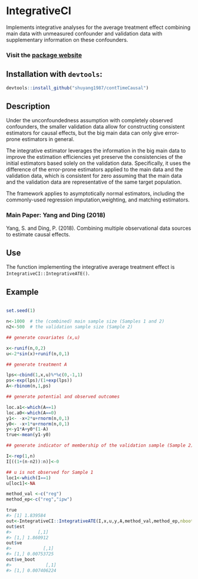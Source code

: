 
<!-- README.md is generated from README.Rmd. Please edit that file -->

# IntegrativeCI

Implements integrative analyses for the average treatment effect
combining main data with unmeasured confounder and validation data with
supplementary information on these
confounders.

### Visit the [package website](https://shuyang1987.github.io/IntegrativeCI/)

## Installation with `devtools`:

``` r
devtools::install_github("shuyang1987/contTimeCausal")
```

## Description

Under the unconfoundedness assumption with completely observed
confounders, the smaller validation data allow for constructing
consistent estimators for causal effects, but the big main data can only
give error-prone estimators in general.

The integrative estimator leverages the information in the big main data
to improve the estimation efficiencies yet preserve the consistencies of
the initial estimators based solely on the validation data.
Specifically, it uses the difference of the error-prone estimators
applied to the main data and the validation data, which is consistent
for zero assuming that the main data and the validation data are
representative of the same target population.

The framework applies to asymptotically normal estimators, including the
commonly-used regression imputation,weighting, and matching estimators.

### Main Paper: Yang and Ding (2018)

Yang, S. and Ding, P. (2018). Combining multiple observational data
sources to estimate causal effects. 

## Use

The function implementing the integrative average treatment effect is
`IntegrativeCI::IntegrativeATE()`.

## Example

``` r

set.seed(1)

n<-1000  # the (combined) main sample size (Samples 1 and 2)
n2<-500  # the validation sample size (Sample 2)

## generate covariates (x,u)

x<-runif(n,0,2)
u<-2*sin(x)+runif(n,0,1)

## generate treatment A

lps<-cbind(1,x,u)%*%c(0,-1,1)
ps<-exp(lps)/(1+exp(lps))
A<-rbinom(n,1,ps)

## generate potential and observed outcomes

loc.a1<-which(A==1)
loc.a0<-which(A==0)
y1<- -x+2*u+rnorm(n,0,1)
y0<- -x+1*u+rnorm(n,0,1)
y<-y1*A+y0*(1-A)
true<-mean(y1-y0)

## generate indicator of membership of the validation sample (Sample 2)

I<-rep(1,n)
I[((1+(n-n2)):n)]<-0

## u is not observed for Sample 1
loc1<-which(I==1)
u[loc1]<-NA

method_val <-c("reg")
method_ep<-c("reg","ipw")

true
#> [1] 1.839584
out<-IntegrativeCI::IntegrativeATE(I,x,u,y,A,method_val,method_ep,nboot=50)
out$est
#>          [,1]
#> [1,] 1.860912
out$ve
#>            [,1]
#> [1,] 0.00753725
out$ve_boot
#>             [,1]
#> [1,] 0.007406224
```
